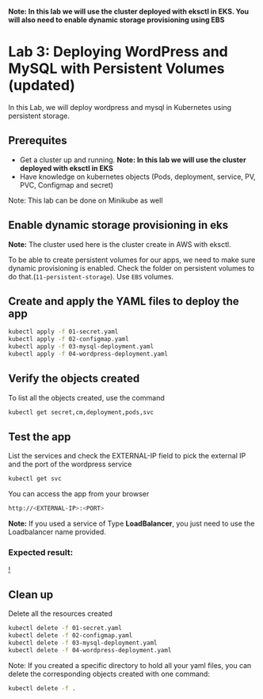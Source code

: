 **Note: In this lab we will use the cluster deployed with eksctl in EKS. You will also need to enable dynamic storage provisioning using EBS**

# Lab 3: Deploying WordPress and MySQL with Persistent Volumes (updated)

In this Lab, we will deploy wordpress and mysql in Kubernetes using persistent storage.

## Prerequites
- Get a cluster up and running. 
**Note: In this lab we will use the cluster deployed with eksctl in EKS**
- Have knowledge on kubernetes objects (Pods, deployment, service, PV, PVC, Configmap and secret)

Note: This lab can be done on Minikube as well

## Enable dynamic storage provisioning in eks

**Note:** The cluster used here is the cluster create in AWS with eksctl.

To be able to create persistent volumes for our apps, we need to make sure dynamic provisioning is enabled.
Check the folder on persistent volumes to do that.(`11-persistent-storage`). Use `EBS` volumes. 

## Create and apply the YAML files to deploy the app
```bash
kubectl apply -f 01-secret.yaml
kubectl apply -f 02-configmap.yaml
kubectl apply -f 03-mysql-deployment.yaml
kubectl apply -f 04-wordpress-deployment.yaml
```
## Verify the objects created

To list all the objects created, use the command
```bash
kubectl get secret,cm,deployment,pods,svc
```

## Test the app
List the services and check the EXTERNAL-IP field to pick the external IP and the port of the wordpress service
```bash
kubectl get svc
```
You can access the app from your browser
```bash
http://<EXTERNAL-IP>:<PORT>
```
**Note:** If you used a service of Type **LoadBalancer**, you just need to use the Loadbalancer name provided.

### Expected result:
[!](wordpress.png)

## Clean up

Delete all the resources created
```bash
kubectl delete -f 01-secret.yaml
kubectl delete -f 02-configmap.yaml
kubectl delete -f 03-mysql-deployment.yaml
kubectl delete -f 04-wordpress-deployment.yaml
```
Note: If you created a specific directory to hold all your yaml files, you can delete the corresponding objects created with one command:

```bash
kubectl delete -f .
```